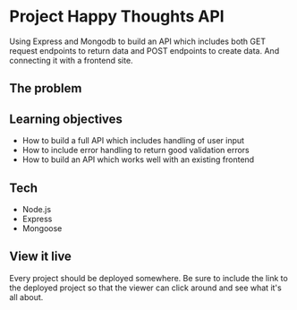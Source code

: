 # Project Happy Thoughts API

Using Express and Mongodb to build an API which includes both GET request endpoints to return data and POST endpoints to create data. And connecting it with a frontend site.

## The problem

## Learning objectives

- How to build a full API which includes handling of user input
- How to include error handling to return good validation errors
- How to build an API which works well with an existing frontend

## Tech

- Node.js
- Express
- Mongoose

## View it live

Every project should be deployed somewhere. Be sure to include the link to the deployed project so that the viewer can click around and see what it's all about.
